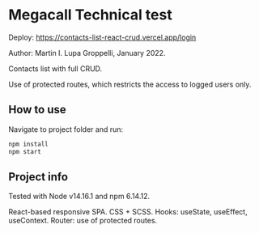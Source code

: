# Megacall Technical test

Deploy: https://contacts-list-react-crud.vercel.app/login

Author: Martin I. Lupa Groppelli, January 2022.

Contacts list with full CRUD.

Use of protected routes, which restricts the access to logged users only.

## How to use

Navigate to project folder and run:

```bash
npm install
npm start
```

## Project info

Tested with Node v14.16.1 and npm 6.14.12.

React-based responsive SPA.
CSS + SCSS.
Hooks: useState, useEffect, useContext.
Router: use of protected routes.

